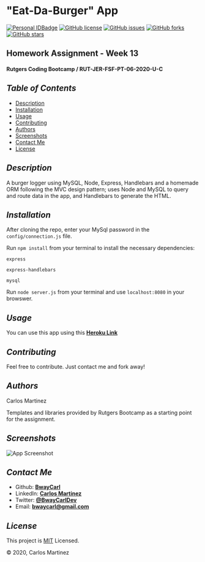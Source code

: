 # "Eat-Da-Burger" App
[![Personal IDBadge](https://img.shields.io/badge/Dev-BwayCarl-red)](https://bwaycarl.github.io/Portfolio/)
[![GitHub license](https://img.shields.io/github/license/BwayCarl/burger?logo=MIT)](https://img.shields.io/github/license/BwayCarl/burger)
[![GitHub issues](https://img.shields.io/github/issues/BwayCarl/burger)](https://img.shields.io/github/issues/BwayCarl/burger)
[![GitHub forks](https://img.shields.io/github/forks/BwayCarl/burger)](https://img.shields.io/github/forks/BwayCarl/burger)
[![GitHub stars](https://img.shields.io/github/stars/BwayCarl/burger)](https://img.shields.io/github/stars/BwayCarl/burger)
## Homework Assignment - Week 13
#### Rutgers Coding Bootcamp / RUT-JER-FSF-PT-06-2020-U-C

## *Table of Contents*
- [Description](#description)
 - [Installation](#installation)
 - [Usage](#usage)
 - [Contributing](#contributing)
 - [Authors](#authors)
 - [Screenshots](#screenshots)
 - [Contact Me](#contact-me)
 - [License](#license)

## *Description* 
A burger logger using MySQL, Node, Express, Handlebars and a homemade ORM following the MVC design pattern; uses Node and MySQL to query and route data in the app, and Handlebars to generate the HTML.

## *Installation* 
 After cloning the repo, enter your MySql password in the `config/connection.js` file.
 
 Run ```npm install``` from your terminal to install the necessary dependencies:
 
 ```express ```

 ```express-handlebars ```

  ```mysql ```


 Run ```node server.js``` from your terminal and use ```localhost:8080``` in your browswer.


## *Usage*
You can use this app using this **[Heroku Link](https://)**

## *Contributing* 
 Feel free to contribute. Just contact me and fork away!

## *Authors* 
 Carlos Martinez

 Templates and libraries provided by Rutgers Bootcamp as a starting point for the assignment.

## *Screenshots* 
![App Screenshot](./public/assets/image/Eat-Da-Burger-Screenshot.png)

## *Contact Me*
 - Github: **[BwayCarl](https://github.com/BwayCarl)**
 - LinkedIn: **[Carlos Martinez](https://www.linkedin.com/in/carlos-martinez-8702b146/)** 
 - Twitter: **[@BwayCarlDev](https://twitter.com/BwayDev)**
 - Email: **[bwaycarl@gmail.com](mailto:bwaycarl@gmail.com)**

## *License* 
This project is [MIT](https://github.com/BwayCarl/burger/blob/master/LICENSE) Licensed.
 
 &copy; 2020, Carlos Martinez
